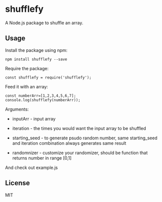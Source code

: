 # shufflefy
A Node.js package to shuffle an array.

## Usage

Install the package using npm:

    npm install shufflefy --save

Require the package:

	const shufflefy = require('shufflefy');

Feed it with an array:

	const numberArr=[1,2,3,4,5,6,7];
	console.log(shufflefy(numberArr));

Arguments:

+ inputArr - input array

+ iteration - the times you would want the input array to be shuffled

+ starting_seed - to generate psudo random number, same starting_seed and iteration combination always generates same result

+ randomnizer - customize your randomizer, should be function that returns number in range [0,1]

And check out example.js

## License

MIT
